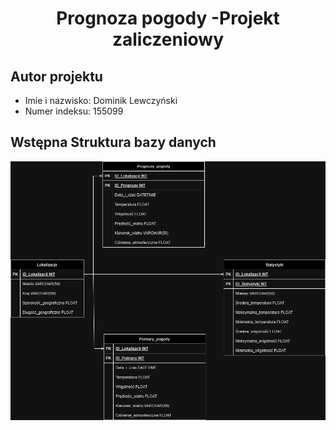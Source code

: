 <h1 align="center">Prognoza pogody -Projekt zaliczeniowy</h1>

## Autor projektu
- Imie i nazwisko: Dominik Lewczyński
- Numer indeksu: 155099

## Wstępna Struktura bazy danych
![Struktura bazy danych](./img/StrukruraBazyDanych.png)